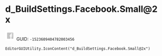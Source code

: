 # d_BuildSettings.Facebook.Small@2x
![](/img/d_BuildSettings.Facebook.Small@2x.png)
GUID: `-1523609404782003456`
```
EditorGUIUtility.IconContent("d_BuildSettings.Facebook.Small@2x")
```

